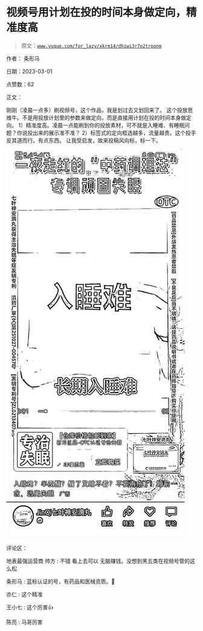 # 视频号用计划在投的时间本身做定向，精准度高

> 原文：[`www.yuque.com/for_lazy/xkrm14/dhiwi3r7o2trponm`](https://www.yuque.com/for_lazy/xkrm14/dhiwi3r7o2trponm)

作者： 条形马 

日期：2023-03-01 

点赞数：62 

正文： 

刚刚（凌晨一点多）刷视频号，这个作品，我是划过去又划回来了。 这个投放思维牛。不是用投放计划里的参数来做定向，而是直接用计划在投的时间本身做定向。 1）精准度高。凌晨一点能刷到你的投放素材，可不就是入睡难、有睡眠问题？你说投出来的展示准不准？ 2）标签式的定向框选越多，流量越贵。这个投手反其道而行。有点东西。 让我受启发，故来投稿风向标，标一下。 

![](img/fe3a272ad252026c7fdc8fc8dee489e5.png)  

评论区： 

地表最强运营商 帅方 : 不错 看上去可以 无脑赚钱。没想到黑五类在视频号管的这么松 

条形马 : 蓝标认证的号，有药品和医械资质。🥱 

亦仁 : 这个精准 

王小七 : 这个厉害👍 

陈亮 : 马哥厉害 

